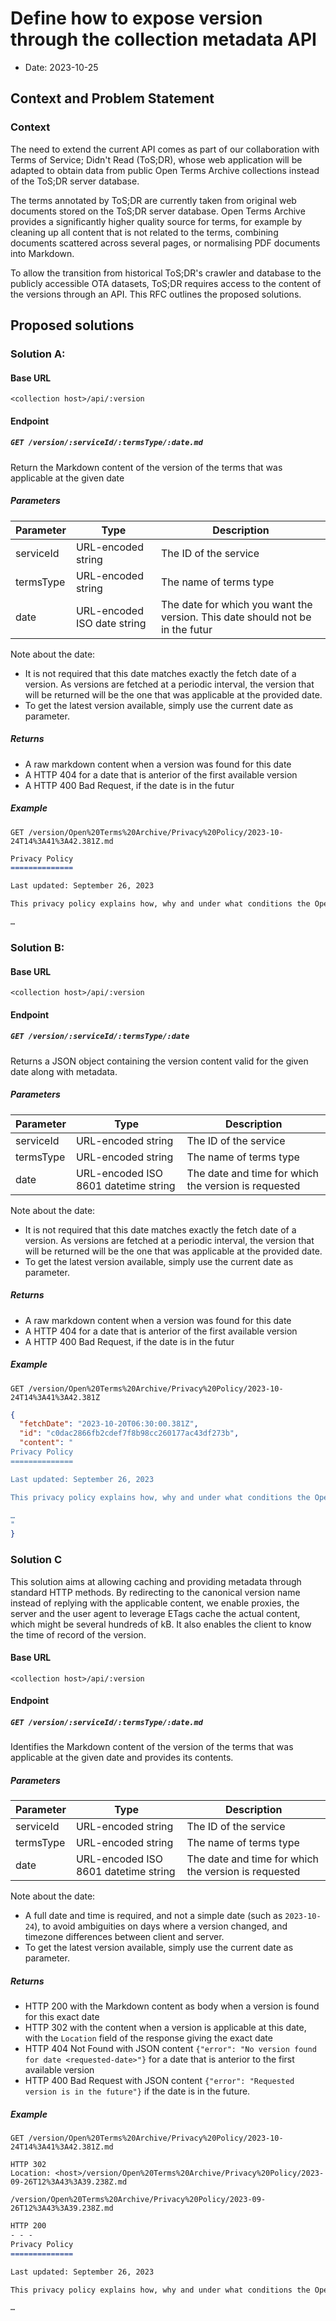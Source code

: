 # Define how to expose version through the collection metadata API

- Date: 2023-10-25

## Context and Problem Statement

### Context

The need to extend the current API comes as part of our collaboration with Terms of Service; Didn't Read (ToS;DR), whose web application will be adapted to obtain data from public Open Terms Archive collections instead of the ToS;DR server database.

The terms annotated by ToS;DR are currently taken from original web documents stored on the ToS;DR server database. Open Terms Archive provides a significantly higher quality source for terms, for example by cleaning up all content that is not related to the terms, combining documents scattered across several pages, or normalising PDF documents into Markdown.

To allow the transition from historical ToS;DR's crawler and database to the publicly accessible OTA datasets, ToS;DR requires access to the content of the versions through an API. This RFC outlines the proposed solutions.

## Proposed solutions

### Solution A:

#### Base URL

`<collection host>/api/:version`

#### Endpoint

##### `GET /version/:serviceId/:termsType/:date.md`

Return the Markdown content of the version of the terms that was applicable at the given date

##### Parameters

| Parameter | Type   | Description            |
| --------- | ------ | ---------------------- |
| serviceId | URL-encoded string | The ID of the service |
| termsType | URL-encoded string | The name of terms type |
| date | URL-encoded ISO date string | The date for which you want the version. This date should not be in the futur |

Note about the date:
- It is not required that this date matches exactly the fetch date of a version. As versions are fetched at a periodic interval, the version that will be returned will be the one that was applicable at the provided date.
- To get the latest version available, simply use the current date as parameter.

##### Returns

- A raw markdown content when a version was found for this date
- A HTTP 404 for a date that is anterior of the first available version
- A HTTP 400 Bad Request, if the date is in the futur

##### Example

```
GET /version/Open%20Terms%20Archive/Privacy%20Policy/2023-10-24T14%3A41%3A42.381Z.md
```
```markdown
Privacy Policy
==============

Last updated: September 26, 2023

This privacy policy explains how, why and under what conditions the Open Terms Archive (OTA) site collects personal information and how it is used. Our privacy policy will change over time. And of course, we also record the changes of [our own documents](https://github.com/OpenTermsArchive/demo-versions/tree/main/Open%20Terms%20Archive) 😉

…
```

### Solution B:

#### Base URL

`<collection host>/api/:version`

#### Endpoint

##### `GET /version/:serviceId/:termsType/:date`

Returns a JSON object containing the version content valid for the given date along with metadata.

##### Parameters

| Parameter | Type   | Description            |
| --------- | ------ | ---------------------- |
| serviceId | URL-encoded string | The ID of the service |
| termsType | URL-encoded string | The name of terms type |
| date | URL-encoded ISO 8601 datetime string | The date and time for which the version is requested |

Note about the date:
- It is not required that this date matches exactly the fetch date of a version. As versions are fetched at a periodic interval, the version that will be returned will be the one that was applicable at the provided date.
- To get the latest version available, simply use the current date as parameter.

##### Returns

- A raw markdown content when a version was found for this date
- A HTTP 404 for a date that is anterior of the first available version
- A HTTP 400 Bad Request, if the date is in the futur

##### Example

```
GET /version/Open%20Terms%20Archive/Privacy%20Policy/2023-10-24T14%3A41%3A42.381Z
```
```json
{
  "fetchDate": "2023-10-20T06:30:00.381Z",
  "id": "c0dac2866fb2cdef7f8b98cc260177ac43df273b",
  "content": "
Privacy Policy
==============

Last updated: September 26, 2023

This privacy policy explains how, why and under what conditions the Open Terms Archive (OTA) site collects personal information and how it is used. Our privacy policy will change over time. And of course, we also record the changes of [our own documents](https://github.com/OpenTermsArchive/demo-versions/tree/main/Open%20Terms%20Archive) 😉

…
"
}
```

### Solution C

This solution aims at allowing caching and providing metadata through standard HTTP methods. By redirecting to the canonical version name instead of replying with the applicable content, we enable proxies, the server and the user agent to leverage ETags cache the actual content, which might be several hundreds of kB. It also enables the client to know the time of record of the version.

#### Base URL

`<collection host>/api/:version`

#### Endpoint

##### `GET /version/:serviceId/:termsType/:date.md`

Identifies the Markdown content of the version of the terms that was applicable at the given date and provides its contents.

##### Parameters

| Parameter | Type   | Description            |
| --------- | ------ | ---------------------- |
| serviceId | URL-encoded string | The ID of the service |
| termsType | URL-encoded string | The name of terms type |
| date | URL-encoded ISO 8601 datetime string | The date and time for which the version is requested |

Note about the date:
- A full date and time is required, and not a simple date (such as `2023-10-24`), to avoid ambiguities on days where a version changed, and timezone differences between client and server.
- To get the latest version available, simply use the current date as parameter.

##### Returns

- HTTP 200 with the Markdown content as body when a version is found for this exact date
- HTTP 302 with the content when a version is applicable at this date, with the `Location` field of the response giving the exact date
- HTTP 404 Not Found with JSON content `{"error": "No version found for date <requested-date>"}` for a date that is anterior to the first available version
- HTTP 400 Bad Request with JSON content `{"error": "Requested version is in the future"}` if the date is in the future.

##### Example

```
GET /version/Open%20Terms%20Archive/Privacy%20Policy/2023-10-24T14%3A41%3A42.381Z.md
```
```text
HTTP 302
Location: <host>/version/Open%20Terms%20Archive/Privacy%20Policy/2023-09-26T12%3A43%3A39.238Z.md
```
```GET
/version/Open%20Terms%20Archive/Privacy%20Policy/2023-09-26T12%3A43%3A39.238Z.md
```
```markdown
HTTP 200
- - -
Privacy Policy
==============

Last updated: September 26, 2023

This privacy policy explains how, why and under what conditions the Open Terms Archive (OTA) site collects personal information and how it is used. Our privacy policy will change over time. And of course, we also record the changes of [our own documents](https://github.com/OpenTermsArchive/demo-versions/tree/main/Open%20Terms%20Archive) 😉

…
```
